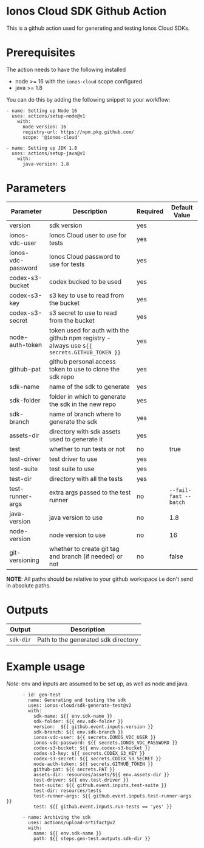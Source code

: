 # Ionos Cloud SDK Github Action

This is a github action used for generating and testing Ionos Cloud SDKs.

# Prerequisites

The action needs to have the following installed
- node >= 16  with the `ionos-cloud` scope configured
- java >= 1.8

You can do this by adding the following snippet to your workflow:
```
- name: Setting up Node 16
  uses: actions/setup-node@v1
	with:
      node-version: 16
      registry-url: https://npm.pkg.github.com/
      scope: '@ionos-cloud'

- name: Setting up JDK 1.8
  uses: actions/setup-java@v1
    with:
      java-version: 1.8
```

# Parameters

| Parameter | Description | Required | Default Value |
|-----------|-------------|----------|---------------|
| version   | sdk version | yes      |               |
| ionos-vdc-user | Ionos Cloud user to use for tests | yes | |
| ionos-vdc-password | Ionos Cloud password to use for tests | yes | |
| codex-s3-bucket | codex bucked to be used | yes | |
| codex-s3-key | s3 key to use to read from the bucket | yes | | 
| codex-s3-secret | s3 secret to use to read from the bucket | yes | |
| node-auth-token | token used for auth with the github npm registry - always use `${{ secrets.GITHUB_TOKEN }}`| yes | |
| github-pat | github personal access token to use to clone the sdk repo | yes | |
| sdk-name | name of the sdk to generate | yes | |
| sdk-folder | folder in which to generate the sdk in the new repo | yes | |
| sdk-branch | name of branch where to generate the sdk | yes |  |
| assets-dir | directory with sdk assets used to generate it | yes | |
| test | whether to run tests or not | no | true |
| test-driver | test driver to use | yes | |
| test-suite | test suite to use | yes | |
| test-dir | directory with all the tests | yes | |
| test-runner-args | extra args passed to the test runner | no | `--fail-fast --batch` |
| java-version | java version to use | no | 1.8 |
| node-version | node version to use | no | 16 |
| git-versioning | whether to create git tag and branch (if needed) or not | no | false |

**NOTE**: All paths should be relative to your github workspace i.e don't send in absolute paths.

# Outputs

| Output | Description |
|--------|-------------|
| `sdk-dir` | Path to the generated sdk directory |

# Example usage

_Note_: env and inputs are assumed to be set up, as well as node and java.


```
      - id: gen-test
        name: Generating and testing the sdk
        uses: ionos-cloud/sdk-generate-test@v2
        with:
          sdk-name: ${{ env.sdk-name }}
          sdk-folder: ${{ env.sdk-folder }}
          version:  ${{ github.event.inputs.version }}
          sdk-branch: ${{ env.sdk-branch }}
          ionos-vdc-user: ${{ secrets.IONOS_VDC_USER }}
          ionos-vdc-password: ${{ secrets.IONOS_VDC_PASSWORD }}
          codex-s3-bucket: ${{ env.codex-s3-bucket }}
          codex-s3-key: ${{ secrets.CODEX_S3_KEY }}
          codex-s3-secret: ${{ secrets.CODEX_S3_SECRET }}
          node-auth-token: ${{ secrets.GITHUB_TOKEN }}
          github-pat: ${{ secrets.PAT }}
          assets-dir: resources/assets/${{ env.assets-dir }}
          test-driver: ${{ env.test-driver }}
          test-suite: ${{ github.event.inputs.test-suite }}
          test-dir: resources/tests
          test-runner-args: ${{ github.event.inputs.test-runner-args }}
          test: ${{ github.event.inputs.run-tests == 'yes' }}

      - name: Archiving the sdk
        uses: actions/upload-artifact@v2
        with:
          name: ${{ env.sdk-name }}
          path: ${{ steps.gen-test.outputs.sdk-dir }}
```
